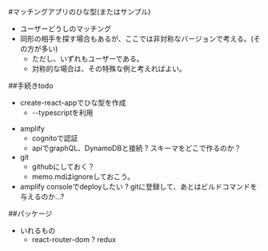 #マッチングアプリのひな型(またはサンプル)
* ユーザーどうしのマッチング
* 同形の相手を探す場合もあるが、ここでは非対称なバージョンで考える。(その方が多い)
    * ただし、いずれもユーザーである。
    * 対称的な場合は、その特殊な例と考えればよい。

##手続きtodo
+ create-react-appでひな型を作成
    *  --typescriptを利用
- amplify
    - cognitoで認証
    - apiでgraphQL、DynamoDBと接続
        ? スキーマをどこで作るのか？
- git
    * githubにしておく？
    * memo.mdはignoreしておこう。
- amplify consoleでdeployしたい
    ? gitに登録して、あとはビルドコマンドを与えるのか...?

##パッケージ
* いれるもの
    - react-router-dom
    ? redux